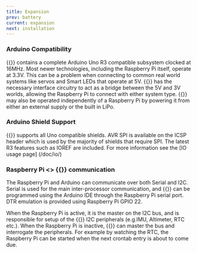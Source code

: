 ```yaml
---
title: Expansion
prev: battery
current: expansion
next: installation
---
```


### Arduino Compatibility

{{<ardhat>}} contains a complete Arduino Uno R3 compatible subsystem clocked at 16MHz.  Most newer technologies, including the Raspberry Pi itself,  operate at 3.3V. This can be a problem when connecting to common real world systems like servos and Smart LEDs that operate at 5V.  {{<ardhat>}} has the necessary interface circuitry to act as a bridge between the 5V and 3V worlds, allowing the Raspberry Pi to connect with either system type. {{<ardhat>}} may also be operated independently of a Raspberry Pi by powering it from either an external supply or the built in LiPo.

### Arduino Shield Support

{{<ardhat>}} supports all Uno compatible shields. AVR SPI is available on the ICSP header which is used by the majority of shields that require SPI.  The latest R3 features such as IOREF are included. For more information see the [IO usage page] (/doc/io/)

### Raspberry Pi <> {{<ardhat>}} communication

The Raspberry Pi and Arduino can communicate over both Serial and I2C. Serial is used for the main inter-processor communication, and {{<ardhat>}} can be programmed using the Arduino IDE through the Raspberry Pi serial port. DTR emulation is provided using Raspberry Pi GPIO 22.

When the Raspberry Pi is active, it is the master on the  I2C bus, and is responsible for setup of the {{<ardhat>}}  I2C peripherals (e.g.IMU, Altimeter, RTC etc.).  When the Raspberry Pi is inactive, {{<ardhat>}} can master the bus and interrogate the peripherals.  For example by watching the RTC, the Raspberry Pi can be started when the next crontab entry is about to come due.